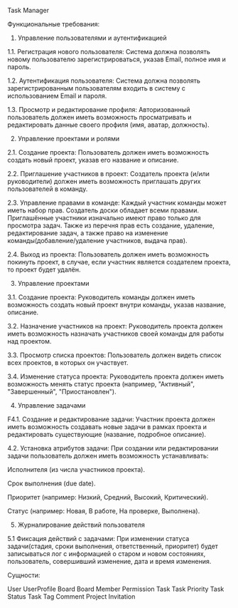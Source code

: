 Task Manager

Функциональные требования:

1. Управление пользователями и аутентификацией 

1.1. Регистрация нового пользователя: Система должна позволять новому пользователю зарегистрироваться, указав Email, полное имя и пароль.

1.2. Аутентификация пользователя: Система должна позволять зарегистрированным пользователям входить в систему с использованием Email и пароля.

1.3. Просмотр и редактирование профиля: Авторизованный пользователь должен иметь возможность просматривать и редактировать данные своего профиля (имя, аватар, должность).

2. Управление проектами и ролями

2.1. Создание проекта: Пользователь должен иметь возможность создать новый проект, указав его название и описание.

2.2. Приглашение участников в проект: Создатель проекта (и/или руководители) должен иметь возможность приглашать других пользователей в команду.

2.3. Управление правами в команде: Каждый участник команды может иметь набор прав. Создатель доски обладает всеми правами. Приглашённые участники изначально имеют право только для просмотра задач. Также из перечня прав есть создание, удаление, редактирование задач, а также право на изменение команды(добавление/удаление участников, выдача прав).

2.4. Выход из проекта: Пользователь должен иметь возможность покинуть проект, в случае, если участник является создателем проекта, то проект будет удалён.

3. Управление проектами

3.1. Создание проекта: Руководитель команды должен иметь возможность создать новый проект внутри команды, указав название, описание.

3.2. Назначение участников на проект: Руководитель проекта должен иметь возможность назначать участников своей команды для работы над проектом.

3.3. Просмотр списка проектов: Пользователь должен видеть список всех проектов, в которых он участвует.

3.4. Изменение статуса проекта: Руководитель проекта должен иметь возможность менять статус проекта (например, "Активный", "Завершенный", "Приостановлен").

4. Управление задачами

F4.1. Создание и редактирование задачи: Участник проекта должен иметь возможность создавать новые задачи в рамках проекта и редактировать существующие (название, подробное описание).

4.2. Установка атрибутов задачи: При создании или редактировании задачи пользователь должен иметь возможность устанавливать:

Исполнителя (из числа участников проекта).

Срок выполнения (due date).

Приоритет (например: Низкий, Средний, Высокий, Критический).

Статус (например: Новая, В работе, На проверке, Выполнена).

5. Журналирование действий пользователя

5.1 Фиксация действий с задачами: При изменении статуса задачи(стадия, сроки выполнения, ответственный, приоритет) будет записываться лог с информацией о старом и новом состояниях, пользователь, совершивший изменение, дата и время изменения.

Сущности:

User
UserProfile
Board
Board Member
Permission
Task
Task Priority
Task Status
Task Tag
Comment
Project Invitation